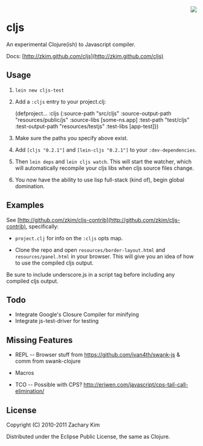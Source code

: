 <img src="https://secure.travis-ci.org/zkim/cljs.png" align="right" />

<h1 align="left">cljs</h1>


An experimental Clojure(ish) to Javascript compiler.

Docs: [http://zkim.github.com/cljs](http://zkim.github.com/cljs)

## Usage

1. `lein new cljs-test`

2. Add a `:cljs` entry to your project.clj:

    (defproject...
      :cljs {:source-path "src/cljs"
             :source-output-path "resources/public/js"
             :source-libs [some-ns.app]
             :test-path "test/cljs"
             :test-output-path "resources/testjs"
             :test-libs [app-test]})


3. Make sure the paths you specify above exist.

4. Add `[cljs "0.2.1"]` and `[lein-cljs "0.2.1"]` to your `:dev-dependencies`.

5. Then `lein deps` and `lein cljs watch`.  This will start the watcher,
which will automatically recompile your cljs libs when cljs source
files change.

6. You now have the ability to use lisp full-stack (kind of), begin
global domination.


## Examples

See
[http://github.com/zkim/cljs-contrib](http://github.com/zkim/cljs-contrib),
specifically:

* `project.clj` for info on the `:cljs` opts map.

* Clone the repo and open `resources/border-layout.html` and
`resources/panel.html` in your browser.  This will give you an idea of
 how to use the compiled cljs output.

Be sure to include underscore.js in a script tag before including any
compiled cljs output.


## Todo

* Integrate Google's Closure Compiler for minifying
* Integrate js-test-driver for testing


## Missing Features

* REPL -- Browser stuff from https://github.com/ivan4th/swank-js &
  comm from swank-clojure

* Macros

* TCO -- Possible with CPS? http://eriwen.com/javascript/cps-tail-call-elimination/


## License

Copyright (C) 2010-2011 Zachary Kim

Distributed under the Eclipse Public License, the same as Clojure.
